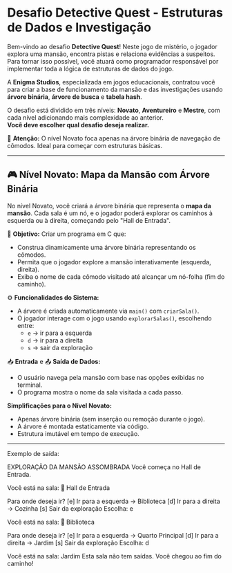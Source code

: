 # Desafio Detective Quest - Estruturas de Dados e Investigação

Bem-vindo ao desafio **Detective Quest**! Neste jogo de mistério, o jogador explora uma mansão, encontra pistas e relaciona evidências a suspeitos. Para tornar isso possível, você atuará como programador responsável por implementar toda a lógica de estruturas de dados do jogo.

A **Enigma Studios**, especializada em jogos educacionais, contratou você para criar a base de funcionamento da mansão e das investigações usando **árvore binária**, **árvore de busca** e **tabela hash**.

O desafio está dividido em três níveis: **Novato**, **Aventureiro** e **Mestre**, com cada nível adicionando mais complexidade ao anterior.  
**Você deve escolher qual desafio deseja realizar.**

🚨 **Atenção:** O nível Novato foca apenas na árvore binária de navegação de cômodos. Ideal para começar com estruturas básicas.

---

## 🎮 Nível Novato: Mapa da Mansão com Árvore Binária

No nível Novato, você criará a árvore binária que representa o **mapa da mansão**. Cada sala é um nó, e o jogador poderá explorar os caminhos à esquerda ou à direita, começando pelo "Hall de Entrada".

🚩 **Objetivo:** Criar um programa em C que:

- Construa dinamicamente uma árvore binária representando os cômodos.
- Permita que o jogador explore a mansão interativamente (esquerda, direita).
- Exiba o nome de cada cômodo visitado até alcançar um nó-folha (fim do caminho).

⚙️ **Funcionalidades do Sistema:**

- A árvore é criada automaticamente via `main()` com `criarSala()`.
- O jogador interage com o jogo usando `explorarSalas()`, escolhendo entre:
  - `e` → ir para a esquerda
  - `d` → ir para a direita
  - `s` → sair da exploração

📥 **Entrada** e 📤 **Saída de Dados:**

*   O usuário navega pela mansão com base nas opções exibidas no terminal.
*   O programa mostra o nome da sala visitada a cada passo.

**Simplificações para o Nível Novato:**

*   Apenas árvore binária (sem inserção ou remoção durante o jogo).
*   A árvore é montada estaticamente via código.
*   Estrutura imutável em tempo de execução.

---
Exemplo de saída:

EXPLORAÇÃO DA MANSÃO ASSOMBRADA
Você começa no Hall de Entrada.

Você está na sala: 🏰 Hall de Entrada

Para onde deseja ir?
  [e] Ir para a esquerda → Biblioteca
  [d] Ir para a direita → Cozinha
  [s] Sair da exploração
Escolha: e

Você está na sala: 🏰 Biblioteca

Para onde deseja ir?
  [e] Ir para a esquerda → Quarto Principal
  [d] Ir para a direita → Jardim
  [s] Sair da exploração
Escolha: d

Você está na sala:  Jardim
Esta sala não tem saídas. Você chegou ao fim do caminho!
